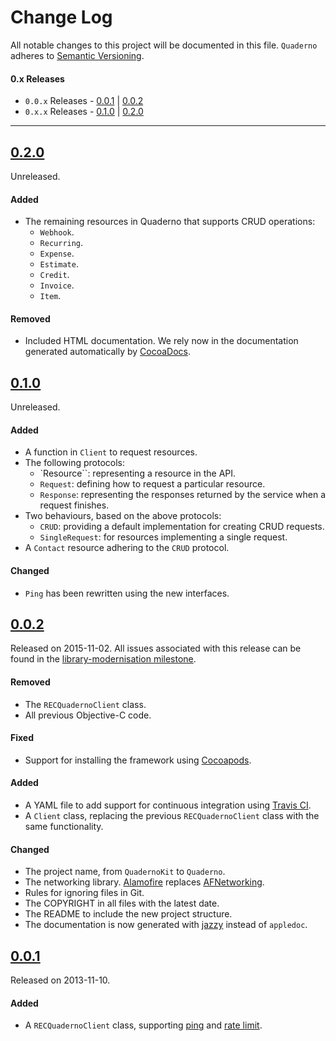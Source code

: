 # Change Log
All notable changes to this project will be documented in this file. `Quaderno` adheres to [Semantic Versioning](http://semver.org/).

#### 0.x Releases
- `0.0.x` Releases - [0.0.1](#001) | [0.0.2](#002)
- `0.x.x` Releases - [0.1.0](#010) | [0.2.0](#020)

---

## [0.2.0](https://github.com/quaderno/quaderno-swift/releases/tag/0.2.0)

Unreleased.

#### Added

- The remaining resources in Quaderno that supports CRUD operations:
  - `Webhook`.
  - `Recurring`.
  - `Expense`.
  - `Estimate`.
  - `Credit`.
  - `Invoice`.
  - `Item`.

#### Removed

- Included HTML documentation. We rely now in the documentation generated automatically by [CocoaDocs](http://cocoadocs.org).

## [0.1.0](https://github.com/quaderno/quaderno-swift/releases/tag/0.1.0)

Unreleased.

#### Added

- A function in `Client` to request resources.
- The following protocols:
  - `Resource``: representing a resource in the API.
  - `Request`: defining how to request a particular resource.
  - `Response`: representing the responses returned by the service when a request finishes.
- Two behaviours, based on the above protocols:
  - `CRUD`: providing a default implementation for creating CRUD requests.
  - `SingleRequest`: for resources implementing a single request.
- A `Contact` resource adhering to the `CRUD` protocol.

#### Changed

- `Ping` has been rewritten using the new interfaces.


## [0.0.2](https://github.com/quaderno/quaderno-swift/releases/tag/0.0.2)

Released on 2015-11-02. All issues associated with this release can be found in the [library-modernisation milestone](https://github.com/elitalon/quaderno-swift/milestones/library-modernisation).

#### Removed

- The `RECQuadernoClient` class.
- All previous Objective-C code.

#### Fixed

- Support for installing the framework using [Cocoapods](https://cocoapods.org).

#### Added

- A YAML file to add support for continuous integration using [Travis CI](https://travis-ci.org).
- A `Client` class, replacing the previous `RECQuadernoClient` class with the same functionality.

#### Changed

- The project name, from `QuadernoKit` to `Quaderno`.
- The networking library. [Alamofire](https://github.com/Alamofire/Alamofire) replaces [AFNetworking](https://github.com/AFNetworking/AFNetworking).
- Rules for ignoring files in Git.
- The COPYRIGHT in all files with the latest date.
- The README to include the new project structure.
- The documentation is now generated with [jazzy](https://github.com/realm/jazzy) instead of `appledoc`.


## [0.0.1](https://github.com/quaderno/quaderno-swift/releases/tag/0.0.1)

Released on 2013-11-10.

#### Added

- A `RECQuadernoClient` class, supporting [ping](https://github.com/quaderno/quaderno-api#ping-the-api) and [rate limit](https://github.com/quaderno/quaderno-api#rate-limiting).

